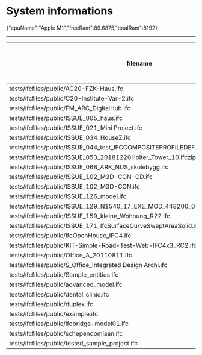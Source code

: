 # System informations 
 {"cpuName":"Apple M1","freeRam":89.6875,"totalRam":8192}
 _________ 
| filename | Size (mb) | Time to open model (ms) | Time to execute all (ms) | Total ifc entities | Total meshes | Total geometries | total errors |
|-------|-------|-------|-------|-------|-------|-------|-------|
| tests/ifcfiles/public/AC20-FZK-Haus.ifc | 2.45 | 49 | 247 | 44249 | 83 | 103 | undefined |
 tests/ifcfiles/public/C20-Institute-Var-2.ifc | 10.43 | 94 | 532 | 147712 | 702 | 821 | undefined |
 tests/ifcfiles/public/FM_ARC_DigitalHub.ifc | 13.66 | 103 | 911 | 266483 | 705 | 725 | undefined |
 tests/ifcfiles/public/ISSUE_005_haus.ifc | 2.41 | 23 | 191 | 44249 | 83 | 103 | undefined |
 tests/ifcfiles/public/ISSUE_021_Mini Project.ifc | 3.2 | 29 | 638 | 49044 | 2636 | 3697 | undefined |
 tests/ifcfiles/public/ISSUE_034_HouseZ.ifc | 4.92 | 36 | 137 | 81806 | 228 | 239 | undefined |
 tests/ifcfiles/public/ISSUE_044_test_IFCCOMPOSITEPROFILEDEF.ifc | 0.03 | 0 | 0 | 435 | 7 | 11 | undefined |
 tests/ifcfiles/public/ISSUE_053_20181220Holter_Tower_10.ifczip | 29.38 | 1448 | 4502 | 2807815 | 60285 | 60847 | undefined |
 tests/ifcfiles/public/ISSUE_068_ARK_NUS_skolebygg.ifc | 54.65 | 550 | 2473 | 945194 | 4459 | 4542 | undefined |
 tests/ifcfiles/public/ISSUE_102_M3D-CON-CD.ifc | 26.11 | 202 | 2751 | 503608 | 1616 | 1635 | undefined |
 tests/ifcfiles/public/ISSUE_102_M3D-CON.ifc | 6.1 | 57 | 324 | 123282 | 138 | 143 | undefined |
 tests/ifcfiles/public/ISSUE_126_model.ifc | 4.32 | 35 | 120 | 88876 | 257 | 288 | undefined |
 tests/ifcfiles/public/ISSUE_129_N1540_17_EXE_MOD_448200_02_09_11SMC_IGC_V17.ifc | 11.67 | 88 | 622 | 202661 | 959 | 981 | undefined |
 tests/ifcfiles/public/ISSUE_159_kleine_Wohnung_R22.ifc | 9.73 | 73 | 674 | 189788 | 425 | 457 | undefined |
 tests/ifcfiles/public/ISSUE_171_IfcSurfaceCurveSweptAreaSolid.ifc | 0.24 | 2 | 28 | 4327 | 60 | 141 | undefined |
 tests/ifcfiles/public/IfcOpenHouse_IFC4.ifc | 0.11 | 1 | 8 | 2885 | 35 | 43 | undefined |
 tests/ifcfiles/public/KIT-Simple-Road-Test-Web-IFC4x3_RC2.ifc | 0.38 | 3 | 4 | 6500 | 66 | 119 | undefined |
 tests/ifcfiles/public/Office_A_20110811.ifc | 3.91 | 30 | 169 | 62930 | 803 | 810 | undefined |
 tests/ifcfiles/public/S_Office_Integrated Design Archi.ifc | 29.62 | 273 | 6219 | 551442 | 3422 | 3873 | undefined |
 tests/ifcfiles/public/Sample_entities.ifc | 0.03 | 1 | 0 | 466 | 2 | 10 | undefined |
 tests/ifcfiles/public/advanced_model.ifc | 33.67 | 413 | 2280 | 594374 | 6401 | 14120 | undefined |
 tests/ifcfiles/public/dental_clinic.ifc | 12.4 | 104 | 464 | 209259 | 2586 | 2626 | undefined |
 tests/ifcfiles/public/duplex.ifc | 2.27 | 17 | 73 | 38898 | 216 | 224 | undefined |
 tests/ifcfiles/public/example.ifc | 0.39 | 4 | 9 | 6488 | 115 | 119 | undefined |
 tests/ifcfiles/public/ifcbridge-model01.ifc | 14.47 | 119 | 525 | 296968 | 165 | 168 | undefined |
 tests/ifcfiles/public/schependomlaan.ifc | 47 | 638 | 843 | 714485 | 3569 | 3643 | undefined |
 tests/ifcfiles/public/tested_sample_project.ifc | 0.68 | 9 | 130 | 14119 | 93 | 98 | undefined |
